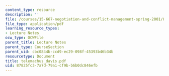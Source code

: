 ```yaml
---
content_type: resource
description: ''
file: /courses/15-667-negotiation-and-conflict-management-spring-2001/87825fc37a7d79a1cf9bb6b0dc846efb_telemachus_davis.pdf
file_type: application/pdf
learning_resource_types:
- Lecture Notes
ocw_type: OCWFile
parent_title: Lecture Notes
parent_type: CourseSection
parent_uid: cbc0844b-ccd9-ec29-098f-45393b46b34b
resourcetype: Document
title: telemachus_davis.pdf
uid: 87825fc3-7a7d-79a1-cf9b-b6b0dc846efb
---
```

